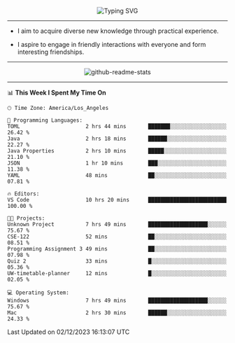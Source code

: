 <p align="center">
  <img src="https://readme-typing-svg.demolab.com?font=Fira+Code&weight=500&size=32&duration=2500&pause=1600&center=true&vCenter=true&random=false&width=1024&height=64&lines=Hi+there+%F0%9F%91%8B;I'm+delighted+you+could+make+it+here+%F0%9F%8E%89;I'm+Harry%2C+a+college+student+still+finding+my+way" alt="Typing SVG" />
</p>


---


- I aim to acquire diverse new knowledge through practical experience.

- I aspire to engage in friendly interactions with everyone and form interesting friendships.


---


<p align="center">
  <img src="https://github-readme-stats.vercel.app/api?username=Harry-Jing&show_icons=true" alt="github-readme-stats"/>
</p>


---

<!--START_SECTION:waka-->
📊 **This Week I Spent My Time On** 

```text
🕑︎ Time Zone: America/Los_Angeles

💬 Programming Languages: 
TOML                     2 hrs 44 mins       ███████░░░░░░░░░░░░░░░░░░   26.42 % 
Java                     2 hrs 18 mins       ██████░░░░░░░░░░░░░░░░░░░   22.27 % 
Java Properties          2 hrs 10 mins       █████░░░░░░░░░░░░░░░░░░░░   21.10 % 
JSON                     1 hr 10 mins        ███░░░░░░░░░░░░░░░░░░░░░░   11.38 % 
YAML                     48 mins             ██░░░░░░░░░░░░░░░░░░░░░░░   07.81 % 

🔥 Editors: 
VS Code                  10 hrs 20 mins      █████████████████████████   100.00 % 

🐱‍💻 Projects: 
Unknown Project          7 hrs 49 mins       ███████████████████░░░░░░   75.67 % 
CSE-122                  52 mins             ██░░░░░░░░░░░░░░░░░░░░░░░   08.51 % 
Programming Assignment 3 49 mins             ██░░░░░░░░░░░░░░░░░░░░░░░   07.98 % 
Quiz 2                   33 mins             █░░░░░░░░░░░░░░░░░░░░░░░░   05.36 % 
UW-timetable-planner     12 mins             █░░░░░░░░░░░░░░░░░░░░░░░░   02.05 % 

💻 Operating System: 
Windows                  7 hrs 49 mins       ███████████████████░░░░░░   75.67 % 
Mac                      2 hrs 30 mins       ██████░░░░░░░░░░░░░░░░░░░   24.33 % 
```


 Last Updated on 02/12/2023 16:13:07 UTC
<!--END_SECTION:waka-->
